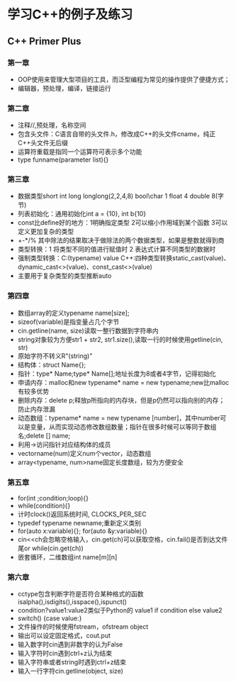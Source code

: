 # 学习C++的例子及练习
## C++ Primer Plus
### 第一章
* OOP使用来管理大型项目的工具，而泛型编程为常见的操作提供了便捷方式；
* 编辑器，预处理，编译，链接运行
### 第二章
* 注释//,预处理，名称空间
* 包含头文件：C语言自带的头文件.h，修改成C++的头文件cname，纯正C++头文件无后缀
* 运算符重载是指同一个运算符可表示多个功能
* type funname(parameter list){}
### 第三章
* 数据类型short int long longlong(2,2,4,8) bool\char 1 float 4 double 8(字节)
* 列表初始化：通用初始化int a = {10}, int b{10}
* const比define好的地方：1明确指定类型 2可以缩小作用域到某个函数 3可以定义更加复杂的类型
* +-*/% 其中除法的结果取决于做除法的两个数据类型，如果是整数就得到商
* 类型转换：1 将类型不同的值进行赋值时 2 表达式计算不同类型的数据时
* 强制类型转换：C:(typename) value C++:四种类型转换static_cast<type>(value)、dynamic_cast<>(value)、const_cast<>(value)
* 主要用于复杂类型的类型推断auto
### 第四章
* 数组array的定义typename name[size];
* sizeof(variable)是指变量占几个字节
* cin.getline(name, size)读取一整行数据到字符串内
* string对象较为方便str1 + str2, str1.size(),读取一行的时候使用getline(cin, str)
* 原始字符不转义R"(string)"
* 结构体：struct Name{};
* 指针：type* Name;type* Name[];地址长度为8或者4字节，记得初始化
* 申请内存：malloc和new typename* name = new typename;new比malloc有较多优势
* 删除内存：delete p;释放p所指向的内存块，但是p仍然可以指向别的内存；防止内存泄漏
* 动态数组：typename* name = new typename [number]，其中number可以是变量，从而实现动态修改数组数量；指针在很多时候可以等同于数组名;delete [] name;
* 利用->访问指针对应结构体的成员
* vector<typename>name(num)定义num个vector，动态数组
* array<typename, num>name固定长度数组，较为方便安全
### 第五章
* for(int ;condition;loop){} 
* while(condition){}
* 计时clock()返回系统时间, CLOCKS_PER_SEC
* typedef typename newname;重新定义类别
* for(auto x:variable){}; for(auto &y:variable){}
* cin<<ch会忽略空格输入，cin.get(ch)可以获取空格，cin.fail()是否到达文件尾or while(cin.get(ch))
* 嵌套循环，二维数组int name[m][n]
### 第六章
* cctype包含判断字符是否符合某种格式的函数isalpha(),isdigits(),isspace(),ispunct()
* condition?value1:value2类似于Python的 value1 if condition else value2
* switch() {case value:} 
* 文件操作的时候使用fstream，ofstream object
* 输出可以设定固定格式，cout.put
* 输入数字时cin遇到非数字的认为False
* 输入字符时cin遇到ctrl+z认为结束
* 输入字符串或者string时遇到ctrl+z结束
* 输入一行字符cin.getline(object, size)